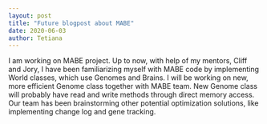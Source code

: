```yaml
---
layout: post
title: "Future blogpost about MABE"
date: 2020-06-03
author: Tetiana
---
```

I am working on MABE project. Up to now, with help of my mentors, Cliff and Jory, I have been familiarizing myself with MABE code by implementing World classes, which use Genomes and Brains. I will be working on new, more efficient Genome class together with MABE team. New Genome class will probably have read and write methods through direct memory access. Our team has been brainstorming other potential optimization solutions, like implementing change log and gene tracking. 
